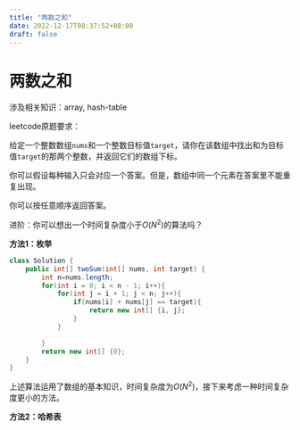 ```yaml
---
title: "两数之和"
date: 2022-12-17T00:37:52+08:00
draft: false
---
```


# 两数之和

涉及相关知识：array, hash-table

leetcode原题要求：

给定一个整数数组`nums`和一个整数目标值`target`，请你在该数组中找出和为目标值`target`的那两个整数，并返回它们的数组下标。

你可以假设每种输入只会对应一个答案。但是，数组中同一个元素在答案里不能重复出现。

你可以按任意顺序返回答案。

进阶：你可以想出一个时间复杂度小于$O(N^2)$的算法吗？ 

**方法1：枚举**
```java
class Solution {
    public int[] twoSum(int[] nums, int target) {
        int n=nums.length;
        for(int i = 0; i < n - 1; i++){
            for(int j = i + 1; j < n; j++){
                if(nums[i] + nums[j] == target){
                    return new int[] {i, j};
                }
            }

        }
        return new int[] {0};
    }
}
```
上述算法运用了数组的基本知识，时间复杂度为$O(N^2)$，接下来考虑一种时间复杂度更小的方法。  

**方法2：哈希表**
```java
